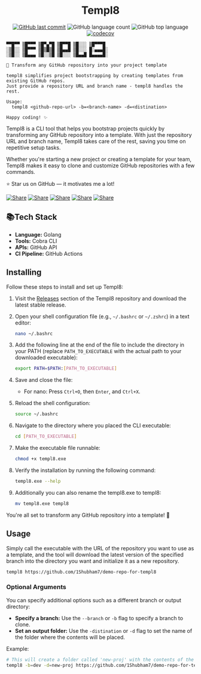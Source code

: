   <div align="center">
  <h1>Templ8</h1>

  [![GitHub last commit](https://img.shields.io/github/last-commit/1shubham7/templ8)](#)
  ![GitHub language count](https://img.shields.io/github/languages/count/1shubham7/templ8)
  ![GitHub top language](https://img.shields.io/github/languages/top/1shubham7/templ8)
  [![codecov](https://codecov.io/gh/1Shubham7/templ8/graph/badge.svg?token=mGg6p0S7KL)](https://codecov.io/gh/1Shubham7/templ8)

</div>

```
▀▀█▀▀ ▒█▀▀▀ ▒█▀▄▀█ ▒█▀▀█ ▒█░░░ ▒█▀▀▀█
░▒█░░ ▒█▀▀▀ ▒█▒█▒█ ▒█▄▄█ ▒█░░░ █░▄▄▄█░
░▒█░░ ▒█▄▄▄ ▒█░░▒█ ▒█░░░ ▒█▄▄█ █▄▄▄▄█░

🚀 Transform any GitHub repository into your project template

templ8 simplifies project bootstrapping by creating templates from existing GitHub repos.
Just provide a repository URL and branch name - templ8 handles the rest.

Usage:
  templ8 <github-repo-url> -b=<branch-name> -d=<distination>

Happy coding! ✨
```

Templ8 is a CLI tool that helps you bootstrap projects quickly by transforming any GitHub repository into a template. With just the repository URL and branch name, Templ8 takes care of the rest, saving you time on repetitive setup tasks.

Whether you're starting a new project or creating a template for your team, Templ8 makes it easy to clone and customize GitHub repositories with a few commands.

⭐ Star us on GitHub — it motivates me a lot!

[![Share](https://img.shields.io/badge/share-000000?logo=x&logoColor=white)](https://x.com/intent/tweet?text=Check%20out%20this%20project%20on%20GitHub:%20https://github.com/1Shubham7/templ8%20%23OpenIDConnect%20%23Security%20%23Authentication)
[![Share](https://img.shields.io/badge/share-1877F2?logo=facebook&logoColor=white)](https://www.facebook.com/sharer/sharer.php?u=https://github.com/1Shubham7/templ8)
[![Share](https://img.shields.io/badge/share-0A66C2?logo=linkedin&logoColor=white)](https://www.linkedin.com/sharing/share-offsite/?url=https://github.com/1Shubham7/templ8)
[![Share](https://img.shields.io/badge/share-FF4500?logo=reddit&logoColor=white)](https://www.reddit.com/submit?title=Check%20out%20this%20project%20on%20GitHub:%20https://github.com/1Shubham7/templ8)
[![Share](https://img.shields.io/badge/share-0088CC?logo=telegram&logoColor=white)](https://t.me/share/url?url=https://github.com/1Shubham7/templ8&text=Check%20out%20this%20project%20on%20GitHub)

## 📚Tech Stack

- **Language:** Golang
- **Tools:** Cobra CLI
- **APIs:** GitHub API
- **CI Pipeline:** GitHub Actions

## Installing

Follow these steps to install and set up Templ8:

1. Visit the [Releases](https://github.com/1Shubham7/templ8/releases) section of the Templ8 repository and download the latest stable release.

2. Open your shell configuration file (e.g., `~/.bashrc` or `~/.zshrc`) in a text editor:
   ```bash
   nano ~/.bashrc
   ```

3. Add the following line at the end of the file to include the directory in your PATH (replace `PATH_TO_EXECUTABLE` with the actual path to your downloaded executable):
   ```bash
   export PATH=$PATH:[PATH_TO_EXECUTABLE]
   ```

4. Save and close the file:
   - For nano: Press `Ctrl+O`, then `Enter`, and `Ctrl+X`.

5. Reload the shell configuration:
   ```bash
   source ~/.bashrc
   ```

6. Navigate to the directory where you placed the CLI executable:
   ```bash
   cd [PATH_TO_EXECUTABLE]
   ```

7. Make the executable file runnable:
   ```bash
   chmod +x templ8.exe
   ```

8. Verify the installation by running the following command:
   ```bash
   templ8.exe --help
   ```

9. Additionally you can also rename the templ8.exe to templ8:
    ```bash
    mv templ8.exe templ8
    ```

You're all set to transform any GitHub repository into a template! 🎉

## Usage

Simply call the executable with the URL of the repository you want to use as a template, and the tool will download the latest version of the specified branch into the directory you want and initialize it as a new repository.

```bash
templ8 https://github.com/1Shubham7/demo-repo-for-templ8
```

### Optional Arguments

You can specify additional options such as a different branch or output directory:

- **Specify a branch:** Use the `--branch` or `-b` flag to specify a branch to clone.
- **Set an output folder:** Use the `-distination` or `-d` flag to set the name of the folder where the contents will be placed.

Example:

```bash
# This will create a folder called 'new-proj' with the contents of the source repo, specifically the 'dev' branch.
templ8 -b=dev -d=new-proj https://github.com/1Shubham7/demo-repo-for-templ8
```
